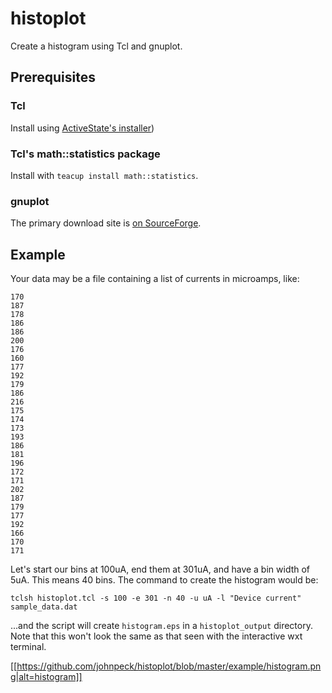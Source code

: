 # histoplot #

Create a histogram using Tcl and gnuplot.

## Prerequisites ##

### Tcl ###

Install
using
[ActiveState's installer](http://www.activestate.com/activetcl/downloads))

### Tcl's math::statistics package ###

Install with `teacup install math::statistics`.

### gnuplot ###

The primary download site is [on SourceForge](https://sourceforge.net/projects/gnuplot/files/gnuplot/).

## Example ##

Your data may be a file containing a list of currents in microamps, like:

	170
	187
	178
	186
	186
	200
	176
	160
	177
	192
	179
	186
	216
	175
	174
	173
	193
	186
	181
	196
	172
	171
	202
	187
	179
	177
	192
	166
	170
	171

Let's start our bins at 100uA, end them at 301uA, and have a bin width
of 5uA.  This means 40 bins.  The command to create the histogram
would be:

    tclsh histoplot.tcl -s 100 -e 301 -n 40 -u uA -l "Device current" sample_data.dat

...and the script will create `histogram.eps` in a `histoplot_output`
directory.  Note that this won't look the same as that seen with the
interactive wxt terminal.

[[https://github.com/johnpeck/histoplot/blob/master/example/histogram.png|alt=histogram]]


